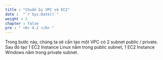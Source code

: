 ```yaml
---
title : "Chuẩn bị VPC và EC2"
date :  "`r Sys.Date()`" 
weight : 2 
chapter : false
pre : " <b> 4.2 </b> "
---
```


Trong bước này, chúng ta sẽ cần tạo một VPC có 2 subnet public / private. Sau đó tạo 1 EC2 Instance Linux nằm trong public subnet,  1 EC2 Instance Windows nằm trong private subnet.

